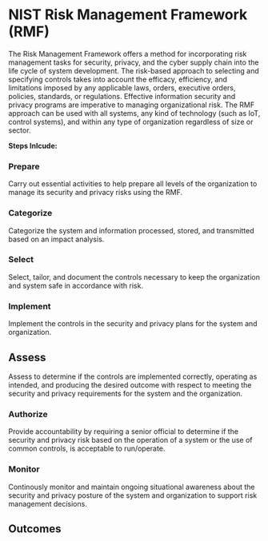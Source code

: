 # NIST Risk Management Framework (RMF)
The Risk Management Framework offers a method for incorporating risk management tasks for security, privacy, and the cyber supply chain into the life cycle of system development. The risk-based approach to selecting and specifying controls takes into account the efficacy, efficiency, and limitations imposed by any applicable laws, orders, executive orders, policies, standards, or regulations. Effective information security and privacy programs are imperative to managing organizational risk. The RMF approach can be used with all systems, any kind of technology (such as IoT, control systems), and within any type of organization regardless of size or sector.

<b>Steps Inlcude:</b>
### Prepare 
Carry out essential activities to help prepare all levels of the organization to manage its security and privacy risks using the RMF.

### Categorize 
Categorize the system and information processed, stored, and transmitted based on an impact analysis.

### Select 
Select, tailor, and document the controls necessary to keep the organization and system safe in accordance with risk.

### Implement 
Implement the controls in the security and privacy plans for the system and organization.

## Assess 
Assess to determine if the controls are implemented correctly, operating as intended, and producing the desired outcome with respect
to meeting the security and privacy requirements for the system and the organization.

### Authorize
Provide  accountability by requiring a senior official to determine if the security and privacy risk based on the operation of a system or the use of common controls, is acceptable to run/operate.

### Monitor
Continously monitor and maintain ongoing situational awareness about the security and privacy posture of the system and organization to support risk management decisions.

## Outcomes
